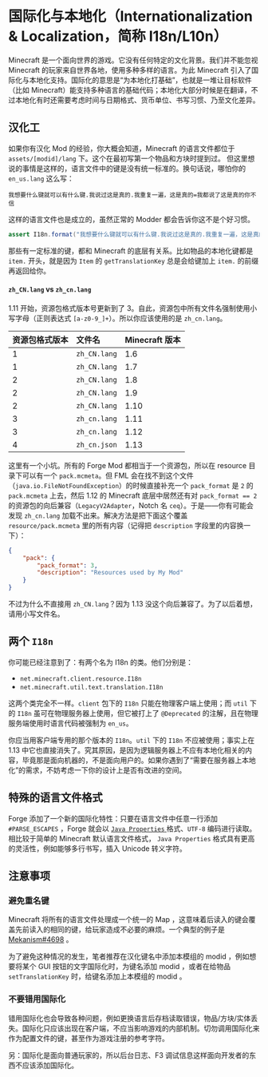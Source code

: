 # 国际化与本地化（Internationalization & Localization，简称 I18n/L10n）

Minecraft 是一个面向世界的游戏。它没有任何特定的文化背景。我们并不能忽视 Minecraft 的玩家来自世界各地，使用多种多样的语言。为此 Minecraft 引入了国际化与本地化支持。国际化的意思是“为本地化打基础”，也就是一堆让目标软件（比如 Minecraft）能支持多种语言的基础代码；本地化大部分时候是在翻译，不过本地化有时还需要考虑时间与日期格式、货币单位、书写习惯、乃至文化差异。

## 汉化工

如果你有汉化 Mod 的经验，你大概会知道，Minecraft 的语言文件都位于 `assets/[modid]/lang` 下。这个在最初写第一个物品和方块时提到过。
但这里想说的事情是这样的，语言文件中的键是没有统一标准的。换句话说，哪怕你的 `en_us.lang` 这么写：

```
我想要什么键就可以有什么键.我说过这是真的.我重复一遍，这是真的=我都说了这是真的你不信
```

这样的语言文件也是成立的，虽然正常的 Modder 都会告诉你这不是个好习惯。

```java
assert I18n.format("我想要什么键就可以有什么键.我说过这是真的.我重复一遍，这是真的").equals("我都说了这是真的你不信")
```

那些有一定标准的键，都和 Minecraft 的底层有关系。比如物品的本地化键都是 `item.` 开头，就是因为 `Item` 的 `getTranslationKey` 总是会给键加上 `item.` 的前缀再返回给你。

#### `zh_CN.lang` vs `zh_cn.lang`

1.11 开始，资源包格式版本号更新到了 3。自此，资源包中所有文件名强制使用小写字母（正则表达式 `[a-z0-9_]+`）。所以你应该使用的是 `zh_cn.lang`。

|资源包格式版本 |文件名       |Minecraft 版本|
|:------      |:------     |:------      |
|1            |`zh_CN.lang`|1.6          |
|1            |`zh_CN.lang`|1.7          |
|2            |`zh_CN.lang`|1.8          |
|2            |`zh_CN.lang`|1.9          |
|2            |`zh_CN.lang`|1.10         |
|3            |`zh_cn.lang`|1.11         |
|3            |`zh_cn.lang`|1.12         |
|4            |`zh_cn.json`|1.13         |

<!-- Mojang 在 1.13 把这玩意改成了 json，笔者也很无奈啊 -->

这里有一个小坑。所有的 Forge Mod 都相当于一个资源包，所以在 resource 目录下可以有一个 `pack.mcmeta`。但 FML 会在找不到这个文件（`java.io.FileNotFoundException`）的时候直接补充一个 `pack_format` 是 `2` 的 `pack.mcmeta` 上去，然后 1.12 的 Minecraft 底层中居然还有对 `pack_format == 2` 的资源包的向后兼容（`LegacyV2Adapter`，Notch 名 `ceq`）。于是——你有可能会发现 `zh_cn.lang` 加载不出来。解决方法是把下面这个覆盖 `resource/pack.mcmeta` 里的所有内容（记得把 `description` 字段里的内容换一下）：

```json
{
    "pack": {
        "pack_format": 3,
        "description": "Resources used by My Mod"
    }
}
```

不过为什么不直接用 `zh_CN.lang`？因为 1.13 没这个向后兼容了。为了以后着想，请用小写文件名。

## 两个 `I18n`

你可能已经注意到了：有两个名为 I18n 的类。他们分别是：

  * `net.minecraft.client.resource.I18n`
  * `net.minecraft.util.text.translation.I18n`

这两个类完全不一样。`client` 包下的 `I18n` 只能在物理客户端上使用；而 `util` 下的 `I18n` 虽可在物理服务器上使用，但它被打上了 `@Deprecated` 的注解，且在物理服务端使用时语言代码被强制为 `en_us`。

你应当用客户端专用的那个版本的 `I18n`。`util` 下的 `I18n` 不应被使用；事实上在 1.13 中它也直接消失了。究其原因，是因为逻辑服务器上不应有本地化相关的内容，毕竟那是面向机器的，不是面向用户的。如果你遇到了“需要在服务器上本地化”的需求，不妨考虑一下你的设计上是否有改进的空间。

## 特殊的语言文件格式

Forge 添加了一个新的国际化特性：只要在语言文件中任意一行添加 `#PARSE_ESCAPES` ，Forge 就会以 [`Java Properties` ](https://en.wikipedia.org/wiki/.properties)格式、`UTF-8` 编码进行读取。相比较于简单的 Minecraft 默认语言文件格式， `Java Properties` 格式具有更高的灵活性，例如能够多行书写，插入 Unicode 转义字符。

<!--TODO: 替换en wiki链接？这玩意现在也被墙了-->

## 注意事项

### 避免重名键

Minecraft 将所有的语言文件处理成一个统一的 Map ，这意味着后读入的键会覆盖先前读入的相同的键，给玩家造成不必要的麻烦。一个典型的例子是 [Mekanism#4698](https://github.com/mekanism/Mekanism/issues/4698) 。

为了避免这种情况的发生，笔者推荐在汉化键名中添加本模组的 modid ，例如想要将某个 GUI 按钮的文字国际化时，为键名添加 modid ，或者在给物品 `setTranslationKey` 时，给键名添加上本模组的 modid 。

### 不要错用国际化

错用国际化也会导致各种问题，例如更换语言后存档读取错误，物品/方块/实体丢失。国际化只应该出现在客户端，不应当影响游戏的内部机制。切勿调用国际化来作为配置文件的键，甚至作为游戏注册的参考字符。

另：国际化是面向普通玩家的，所以后台日志、F3 调试信息这样面向开发者的东西不应该添加国际化。